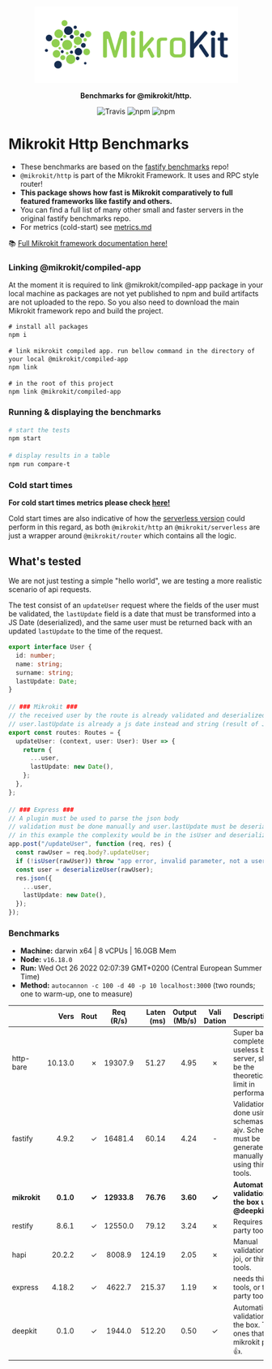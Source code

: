 <p align="center">
  <img alt='MikroKit, Benchmarks' src='./assets/public/logo.svg?raw=true' width="403" height="150">
</p>
<p align="center">
  <strong>Benchmarks for @mikrokit/http.</strong><br/>
</p>

<p align=center>
  <img src="https://img.shields.io/travis/mikrokit/mikrokit.svg?style=flat-square&maxAge=86400" alt="Travis" style="max-width:100%;">
  <img src="https://img.shields.io/badge/code_style-prettier-ff69b4.svg?style=flat-square&maxAge=99999999" alt="npm"  style="max-width:100%;">
  <img src="https://img.shields.io/badge/license-MIT-97ca00.svg?style=flat-square&maxAge=99999999" alt="npm"  style="max-width:100%;">
</p>

# Mikrokit Http Benchmarks

- These benchmarks are based on the [fastify benchmarks](https://github.com/fastify/benchmarks) repo!
- `@mikrokit/http` is part of the Mikrokit Framework. It uses and RPC style router!
- **This package shows how fast is Mikrokit comparatively to full featured frameworks like fastify and others.**
- You can find a full list of many other small and faster servers in the original fastify benchmarks repo.
- For metrics (cold-start) see [metrics.md](./METRICS.md)

📚 [Full Mikrokit framework documentation here!](https://github.com/MikroKit/MikroKit)

### Linking @mikrokit/compiled-app

At the moment it is required to link @mikrokit/compiled-app package in your local machine as packages are not yet published to npm and build artifacts are not uploaded to the repo. So you also need to download the main Mikrokit framework repo and build the project.

```
# install all packages
npm i

# link mikrokit compiled app. run bellow command in the directory of your local @mikrokit/compiled-app
npm link

# in the root of this project
npm link @mikrokit/compiled-app

```

### Running & displaying the benchmarks

```sh
# start the tests
npm start

# display results in a table
npm run compare-t
```

### Cold start times

**For cold start times metrics please check [here!](METRICS.md)**

Cold start times are also indicative of how the [serverless version](https://github.com/MikroKit/MikroKit/tree/master/packages/serverless) could perform in this regard, as both `@mikrokit/http` an `@mikrokit/serverless` are just a wrapper around `@mikrokit/router` which contains all the logic.

## What's tested

We are not just testing a simple "hello world", we are testing a more realistic scenario of api requests.

The test consist of an `updateUser` request where the fields of the user must be validated, the `lastUpdate` field is a date that must be transformed into a JS Date (deserialized), and the same user must be returned back with an updated `lastUpdate` to the time of the request.

```ts
export interface User {
  id: number;
  name: string;
  surname: string;
  lastUpdate: Date;
}

// ### Mikrokit ###
// the received user by the route is already validated and deserialized
// user.lastUpdate is already a js date instead and string (result of JSON.parse)
export const routes: Routes = {
  updateUser: (context, user: User): User => {
    return {
      ...user,
      lastUpdate: new Date(),
    };
  },
};

// ### Express ###
// A plugin must be used to parse the json body
// validation must be done manually and user.lastUpdate must be deserialized manually into a date
// in this example the complexity would be in the isUser and deserializeUser functions (check src code fo that)
app.post("/updateUser", function (req, res) {
  const rawUser = req.body?.updateUser;
  if (!isUser(rawUser)) throw "app error, invalid parameter, not a user";
  const user = deserializeUser(rawUser);
  res.json({
    ...user,
    lastUpdate: new Date(),
  });
});
```

### Benchmarks

- **Machine:** darwin x64 | 8 vCPUs | 16.0GB Mem
- **Node:** `v16.18.0`
- **Run:** Wed Oct 26 2022 02:07:39 GMT+0200 (Central European Summer Time)
- **Method:** `autocannon -c 100 -d 40 -p 10 localhost:3000` (two rounds; one to warm-up, one to measure)

|              |      Vers |  Rout |  Req (R/s)  | Laten (ms) | Output (Mb/s) | Vali Dation | Description                                                                                                |
| :----------- | --------: | ----: | :---------: | ---------: | ------------: | :---------: | :--------------------------------------------------------------------------------------------------------- |
| http-bare    |   10.13.0 |     ✗ |   19307.9   |      51.27 |          4.95 |      ✗      | Super basic and completely useless bare http server, should be the theoretical upper limit in performance. |
| fastify      |     4.9.2 |     ✓ |   16481.4   |      60.14 |          4.24 |      -      | Validation is done using schemas and ajv. Schemas must be generated manually or using third party tools.   |
| **mikrokit** | **0.1.0** | **✓** | **12933.8** |  **76.76** |      **3.60** |    **✓**    | **Automatic validation out of the box using @deepkit/types.**                                              |
| restify      |     8.6.1 |     ✓ |   12550.0   |      79.12 |          3.24 |      ✗      | Requires third party tools.                                                                                |
| hapi         |    20.2.2 |     ✓ |   8008.9    |     124.19 |          2.05 |      ✗      | Manual validation using joi, or third party tools.                                                         |
| express      |    4.18.2 |     ✓ |   4622.7    |     215.37 |          1.19 |      ✗      | needs third party tools, or third party tools                                                              |
| deepkit      |     0.1.0 |     ✓ |   1944.0    |     512.20 |          0.50 |      ✓      | Automatic validation out of the box. The ones that made mikrokit possible 👍.                              |
